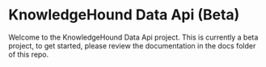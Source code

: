 # KnowledgeHound Data Api (Beta)
 Welcome to the KnowledgeHound Data Api project. This is currently a beta project, to get started, please review the documentation in the docs folder of this repo.
